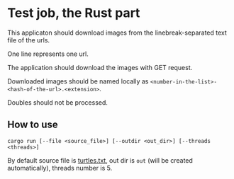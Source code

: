 # Test job, the Rust part

This applicaton should download images from the linebreak-separated text file of the urls.

One line represents one url.

The application should download the images with GET request.

Downloaded images should be named locally as `<number-in-the-list>-<hash-of-the-url>.<extension>`.

Doubles should not be processed.

## How to use

`cargo run [--file <source_file>] [--outdir <out_dir>] [--threads <threads>]`

By default source file is [turtles.txt](turtles.txt), out dir is `out` (will be created automatically), threads number is 5.
